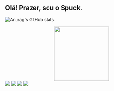 ## Olá! Prazer, sou o Spuck.

![Anurag's GitHub stats](https://github-readme-stats.vercel.app/api?username=spuckdev&show_icons=true&theme=transparent)

<div align="center">
  <a href="https://github.com/spuckdev">
  <img height="180em" src="https://github-readme-stats.vercel.app/api/top-langs/?username=SuricatoX&layout=compact&langs_count=7&theme=dark"/>
</div>
  
  <div> 
  <a href="" target="_blank"><img src="https://img.shields.io/badge/-Instagram-%23E4405F?style=for-the-badge&logo=instagram&logoColor=white" target="_blank"></a>
 	<a href="" target="_blank"><img src="https://img.shields.io/badge/Twitch-9146FF?style=for-the-badge&logo=twitch&logoColor=white" target="_blank"></a>
 <a href="https://discord.gg/" target="_blank"><img src="https://img.shields.io/badge/Discord-7289DA?style=for-the-badge&logo=discord&logoColor=white" target="_blank"></a> 
  <a href = "mailto:spuckdev@gmail.com"><img src="https://img.shields.io/badge/-Gmail-%23333?style=for-the-badge&logo=gmail&logoColor=white" target="_blank"></a>
 
</div>
